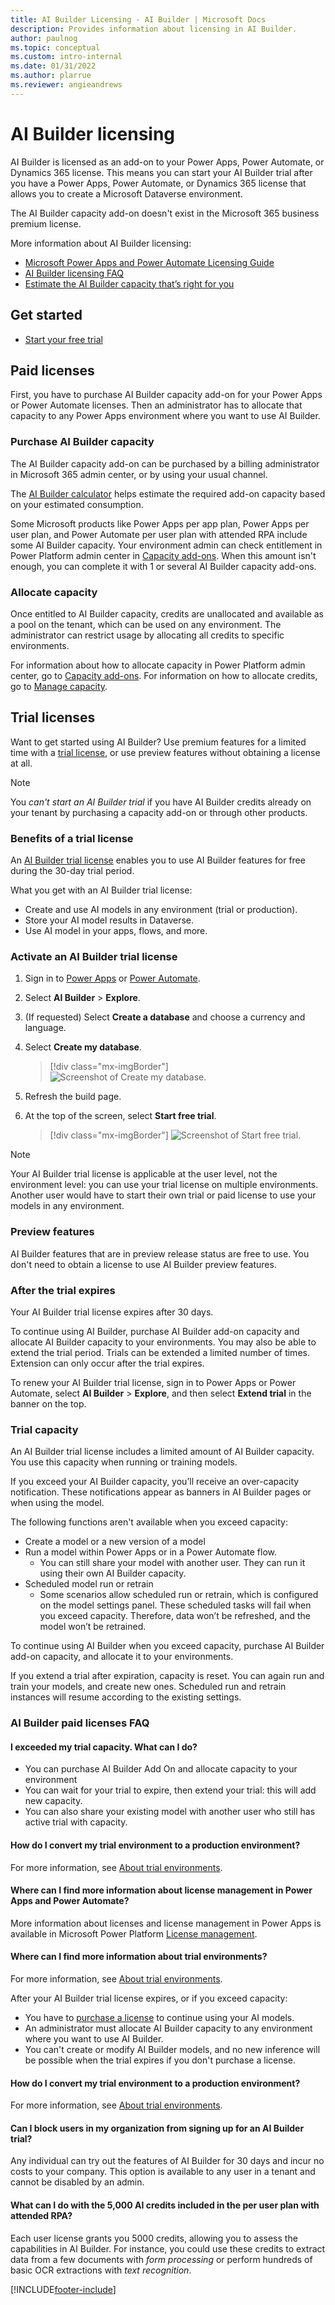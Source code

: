 ```yaml
---
title: AI Builder Licensing - AI Builder | Microsoft Docs
description: Provides information about licensing in AI Builder.
author: paulnog
ms.topic: conceptual
ms.custom: intro-internal
ms.date: 01/31/2022
ms.author: plarrue
ms.reviewer: angieandrews
---
```


# AI Builder licensing

AI Builder is licensed as an add-on to your Power Apps, Power Automate, or Dynamics 365 license. This means you can start your AI Builder trial after you have a Power Apps, Power Automate, or Dynamics 365 license that allows you to create a Microsoft Dataverse environment.

The AI Builder capacity add-on doesn't exist in the Microsoft 365 business premium license.

More information about AI Builder licensing:

- [Microsoft Power Apps and Power Automate Licensing Guide](https://go.microsoft.com/fwlink/?LinkId=2085130)
- [AI Builder licensing FAQ](/power-platform/admin/powerapps-flow-licensing-faq#ai-builder)
- [Estimate the AI Builder capacity that’s right for you](https://powerapps.microsoft.com/ai-builder-calculator/)

## Get started

- [Start your free trial](https://web.powerapps.com/signup?redirect=marketing&email=)

## Paid licenses

First, you have to purchase AI Builder capacity add-on for your Power Apps or Power Automate licenses. Then an administrator has to allocate that capacity to any Power Apps environment where you want to use AI Builder.

### Purchase AI Builder capacity

The  AI Builder capacity add-on can be purchased by a billing administrator in Microsoft 365 admin center, or by using your usual channel.

The <a href="https://powerapps.microsoft.com/ai-builder-calculator/" target="_blank">AI Builder calculator</a> helps estimate the required add-on capacity based on your estimated consumption.

Some Microsoft products like Power Apps per app plan, Power Apps per user plan, and Power Automate per user plan with attended RPA include some AI Builder capacity. Your environment admin can check entitlement in Power Platform admin center in [Capacity add-ons](/power-platform/admin/capacity-add-on). When this amount isn't enough, you can complete it with 1 or several AI Builder capacity add-ons.

### Allocate capacity

Once entitled to AI Builder capacity, credits are unallocated and available as a pool on the tenant, which can be used on any environment. The administrator can restrict usage by allocating all credits to specific environments.

For information about how to allocate capacity in Power Platform admin center, go to [Capacity add-ons](/power-platform/admin/capacity-add-on). For information on how to allocate credits, go to [Manage capacity](administer.md#manage-capacity).

## Trial licenses

Want to get started using AI Builder? Use premium features for a limited time with a [trial license](https://web.powerapps.com/signup?redirect=marketing&email=), or use preview features without obtaining a license at all.

> [!NOTE]
> You *can't start an AI Builder trial* if you have AI Builder credits already on your tenant by purchasing a capacity add-on or through other products.

### Benefits of a trial license

An [AI Builder trial license](https://web.powerapps.com/signup?redirect=marketing&email=) enables you to use AI Builder features for free during the 30-day trial period.

What you get with an AI Builder trial license:

- Create and use AI models in any environment (trial or production).
- Store your AI model results in Dataverse.
- Use AI model in your apps, flows, and more.

### Activate an AI Builder trial license

1. Sign in to	[Power Apps](https://make.powerapps.com) or [Power Automate](https://flow.microsoft.com).
1. Select **AI Builder** > **Explore**.
1. (If requested) Select **Create a database** and choose a currency and language.
1. Select **Create my database**.

   >[!div class="mx-imgBorder"]
   >![Screenshot of Create my database.](media/administer-licensing/create-db.png "Create my database")

1. Refresh the build page.
1. At the top of the screen, select **Start free trial**.

   >[!div class="mx-imgBorder"]
   >![Screenshot of Start free trial.](media/administer-licensing/start-free-trial.png "Start free trial")

> [!NOTE]
> Your AI Builder trial license is applicable at the user level, not the environment level: you can use your trial license on multiple environments. Another user would have to start their own trial or paid license to use your models in any environment.

### Preview features

AI Builder features that are in preview release status are free to use. You don't need to obtain a license to use AI Builder preview features.

### After the trial expires

Your AI Builder trial license expires after 30 days.

To continue using AI Builder, purchase AI Builder add-on capacity and allocate AI Builder capacity to your environments. You may also be able to extend the trial period. Trials can be extended a limited number of times. Extension can only occur after the trial expires.

To renew your AI Builder trial license, sign in to Power Apps or Power Automate, select **AI Builder** > **Explore**, and then select **Extend trial** in the banner on the top.

### Trial capacity

An AI Builder trial license includes a limited amount of AI Builder capacity. You use this capacity when running or training models.

If you exceed your AI Builder capacity, you’ll receive an over-capacity  notification. These notifications appear as banners in AI Builder pages or when using the model.

The following functions aren't available when you exceed capacity:

- Create a model or a new version of a model
- Run a model within Power Apps or in a Power Automate flow.
  - You can still share your model with another user. They can run it using their own AI Builder capacity. 
- Scheduled model run or retrain
  - Some scenarios allow scheduled run or retrain, which is configured on the model settings panel. These scheduled tasks will fail when you exceed capacity. Therefore, data won’t be refreshed, and the model won’t be retrained.

To continue using AI Builder when you exceed capacity, purchase AI Builder add-on capacity, and allocate it to your environments.

If you extend a trial after expiration, capacity is reset. You can again run and train your models, and create new ones. Scheduled run and retrain instances will resume according to the existing settings.

### AI Builder paid licenses FAQ

#### I exceeded my trial capacity. What can I do?

- You can purchase AI Builder Add On and allocate capacity to your environment
- You can wait for your trial to expire, then extend your trial: this will add new capacity.
- You can also share your existing model with another user who still has active trial with capacity.

#### How do I convert my trial environment to a production environment?

For more information, see [About trial environments](/power-platform/admin/trial-environments).

#### Where can I find more information about license management in Power Apps and Power Automate?

More information about licenses and license management in Power Apps is available in Microsoft Power Platform [License management](/power-platform/admin/wp-license-management).

#### Where can I find more information about trial environments?

For more information, see [About trial environments](/power-platform/admin/trial-environments).

After your AI Builder trial license expires, or if you exceed capacity:

- You have to [purchase a license](/power-platform/admin/signup-for-powerapps-admin) to continue using your AI models.
- An administrator must allocate AI Builder capacity to any environment where you want to use AI Builder.
- You can't create or modify AI Builder models, and no new inference will be possible when the trial expires if you don't purchase a license.

#### How do I convert my trial environment to a production environment?

For more information, see [About trial environments](/power-platform/admin/trial-environments).

#### Can I block users in my organization from signing up for an AI Builder trial?

Any individual can try out the features of AI Builder for 30 days and incur no costs to your company. This option is available to any user in a tenant and cannot be disabled by an admin.

#### What can I do with the 5,000 AI credits included in the per user plan with attended RPA?

Each user license grants you 5000 credits, allowing you to assess the capabilities in AI Builder. For instance, you could use these credits to extract data from a few documents with *form processing* or perform hundreds of basic OCR extractions with *text recognition*.

[!INCLUDE[footer-include](includes/footer-banner.md)]
